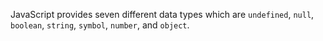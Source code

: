 JavaScript provides seven different data types which are `undefined`, `null`, `boolean`, `string`, `symbol`, `number`, and `object`.